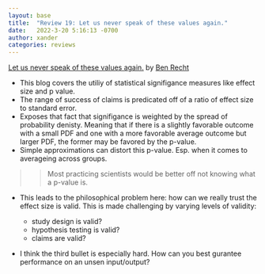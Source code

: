 ```yaml
---
layout: base
title:  "Review 19: Let us never speak of these values again."
date:   2022-3-20 5:16:13 -0700
author: xander
categories: reviews
---
```



[Let us never speak of these values again.](https://www.argmin.net/2022/02/23/standard-errors/) by [Ben Recht](https://www.argmin.net/)



- This blog covers the utiliy of statistical signifigance measures like effect size and p value.
- The range of success of claims is predicated off of a ratio of effect size to standard error.
- Exposes that fact that signifigance is weighted by the spread of probability denisty. Meaning that if there is a slightly favorable outcome with a small PDF and one with a more favorable average outcome but larger PDF, the former may be favored by the p-value.
- Simple approximations can distort this p-value. Esp. when it comes to averageing across groups.

>> Most practicing scientists would be better off not knowing what a p-value is.

- This leads to the philosophical problem here: how can we really trust the effect size is valid. This is made challenging by varying levels of validity:
    - study design is valid?
    - hypothesis testing is valid?
    - claims are valid?

- I think the third bullet is especially hard. How can you best gurantee performance on an unsen input/output?